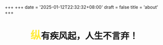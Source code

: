 +++
+++
date = '2025-01-12T22:32:32+08:00'
draft = false
title = 'about'
+++

<div align="center">
    <h1><span style="font-size: larger;"><mark style="background: none; color: #ffeb3b;">纵</mark></span>有疾风起，人生不言弃！</h1>
</div>